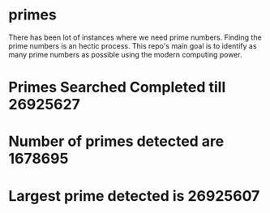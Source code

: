 # primes
There has been lot of instances where we need prime numbers. Finding the prime numbers is an hectic process. This repo's main goal is to identify as many prime numbers as possible using the modern computing power.

# Primes Searched Completed till 26925627
# Number of primes detected are 1678695
# Largest prime detected is 26925607
